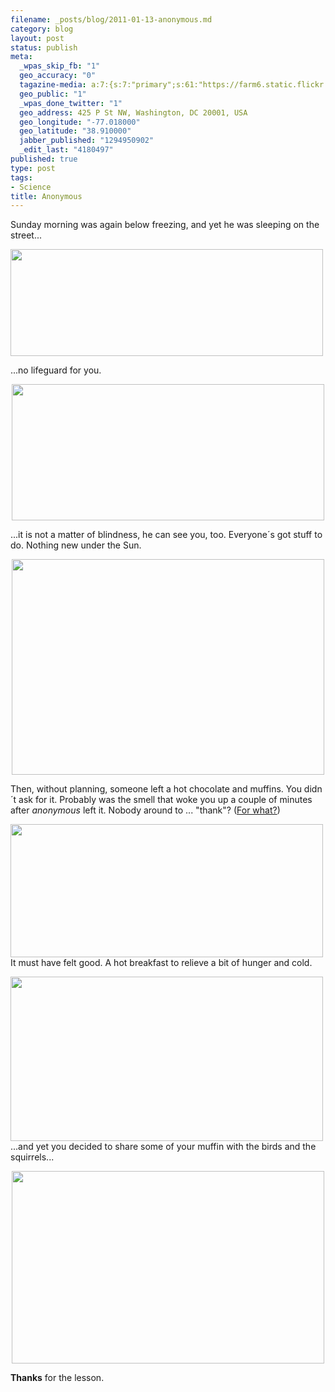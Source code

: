 ```yaml
--- 
filename: _posts/blog/2011-01-13-anonymous.md
category: blog
layout: post
status: publish
meta: 
  _wpas_skip_fb: "1"
  geo_accuracy: "0"
  tagazine-media: a:7:{s:7:"primary";s:61:"https://farm6.static.flickr.com/5167/5352839620_cc2f09f0a2.jpg";s:6:"images";a:6:{s:61:"https://farm6.static.flickr.com/5086/5352837300_3aa0338173.jpg";a:6:{s:8:"file_url";s:61:"https://farm6.static.flickr.com/5086/5352837300_3aa0338173.jpg";s:5:"width";s:3:"500";s:6:"height";s:3:"171";s:4:"type";s:5:"image";s:4:"area";s:5:"85500";s:9:"file_path";s:0:"";}s:61:"https://farm6.static.flickr.com/5084/5352841464_3ba5a0e35f.jpg";a:6:{s:8:"file_url";s:61:"https://farm6.static.flickr.com/5084/5352841464_3ba5a0e35f.jpg";s:5:"width";s:3:"500";s:6:"height";s:3:"218";s:4:"type";s:5:"image";s:4:"area";s:6:"109000";s:9:"file_path";s:0:"";}s:61:"https://farm6.static.flickr.com/5167/5352839620_cc2f09f0a2.jpg";a:6:{s:8:"file_url";s:61:"https://farm6.static.flickr.com/5167/5352839620_cc2f09f0a2.jpg";s:5:"width";s:3:"500";s:6:"height";s:3:"345";s:4:"type";s:5:"image";s:4:"area";s:6:"172500";s:9:"file_path";s:0:"";}s:61:"https://farm6.static.flickr.com/5127/5352843512_852514d32a.jpg";a:6:{s:8:"file_url";s:61:"https://farm6.static.flickr.com/5127/5352843512_852514d32a.jpg";s:5:"width";s:3:"500";s:6:"height";s:3:"213";s:4:"type";s:5:"image";s:4:"area";s:6:"106500";s:9:"file_path";s:0:"";}s:61:"https://farm6.static.flickr.com/5241/5352845840_2a0c3885c4.jpg";a:6:{s:8:"file_url";s:61:"https://farm6.static.flickr.com/5241/5352845840_2a0c3885c4.jpg";s:5:"width";s:3:"500";s:6:"height";s:3:"263";s:4:"type";s:5:"image";s:4:"area";s:6:"131500";s:9:"file_path";s:0:"";}s:61:"https://farm6.static.flickr.com/5127/5352238633_08594ca53d.jpg";a:6:{s:8:"file_url";s:61:"https://farm6.static.flickr.com/5127/5352238633_08594ca53d.jpg";s:5:"width";s:3:"500";s:6:"height";s:3:"308";s:4:"type";s:5:"image";s:4:"area";s:6:"154000";s:9:"file_path";s:0:"";}}s:6:"videos";a:0:{}s:11:"image_count";s:1:"6";s:6:"author";s:7:"4180497";s:7:"blog_id";s:7:"8438084";s:9:"mod_stamp";s:19:"2011-01-13 20:39:38";}
  geo_public: "1"
  _wpas_done_twitter: "1"
  geo_address: 425 P St NW, Washington, DC 20001, USA
  geo_longitude: "-77.018000"
  geo_latitude: "38.910000"
  jabber_published: "1294950902"
  _edit_last: "4180497"
published: true
type: post
tags: 
- Science
title: Anonymous
---
```

<p style="text-align:left;">Sunday morning was again below freezing, and yet he was sleeping on the street...</p>
<p style="text-align:left;"><a title="Untitled by brunosan, on Flickr" href="https://www.flickr.com/photos/nasonurb/5352837300/"><img class="aligncenter" src="https://farm6.static.flickr.com/5086/5352837300_3aa0338173.jpg" alt="" width="500" height="171" /></a></p>
<!--more-->...no lifeguard for you.
<p style="text-align:center;"><a title="Untitled by brunosan, on Flickr" href="https://www.flickr.com/photos/nasonurb/5352841464/"><img class="aligncenter" src="https://farm6.static.flickr.com/5084/5352841464_3ba5a0e35f.jpg" alt="" width="500" height="218" /></a></p>
...it is not a matter of blindness, he can see you, too. Everyone´s got stuff to do. Nothing new under the Sun.
<p style="text-align:center;"><a title="Untitled by brunosan, on Flickr" href="https://www.flickr.com/photos/nasonurb/5352839620/"><img class="aligncenter" src="https://farm6.static.flickr.com/5167/5352839620_cc2f09f0a2.jpg" alt="" width="500" height="345" /></a></p>
<p style="text-align:left;">Then, without planning, someone left a hot chocolate and muffins. You didn´t ask for it. Probably was the smell that woke you up a couple of minutes after <em>anonymous</em> left it. Nobody around to ... "thank"? (<a href="https://en.wikipedia.org/wiki/The_Golden_Rule">For what?</a>)</p>
<p style="text-align:left;"><a title="Untitled by brunosan, on Flickr" href="https://www.flickr.com/photos/nasonurb/5352843512/"><img class="aligncenter" src="https://farm6.static.flickr.com/5127/5352843512_852514d32a.jpg" alt="" width="500" height="213" /></a>
It must have felt good. A hot breakfast to relieve a bit of hunger and cold.</p>
<p style="text-align:left;"><a title="Untitled by brunosan, on Flickr" href="https://www.flickr.com/photos/nasonurb/5352845840/"><img class="aligncenter" src="https://farm6.static.flickr.com/5241/5352845840_2a0c3885c4.jpg" alt="" width="500" height="263" /></a>
...and yet you decided to share some of your muffin with the birds and the squirrels...</p>
<p style="text-align:center;"><a title="Untitled by brunosan, on Flickr" href="https://www.flickr.com/photos/nasonurb/5352238633/"><img class="aligncenter" src="https://farm6.static.flickr.com/5127/5352238633_08594ca53d.jpg" alt="" width="500" height="308" /></a></p>
<strong>Thanks</strong> for the lesson.
